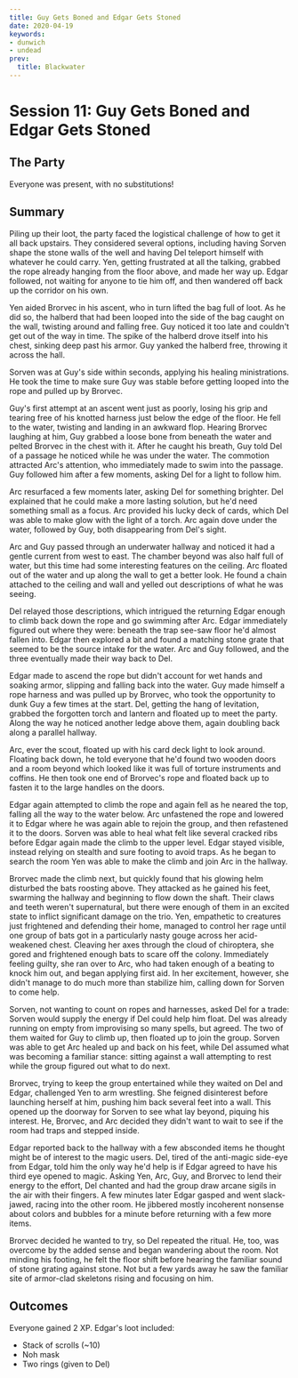```yaml
---
title: Guy Gets Boned and Edgar Gets Stoned
date: 2020-04-19
keywords:
- dunwich
- undead
prev:
  title: Blackwater
---
```


# Session 11: Guy Gets Boned and Edgar Gets Stoned

## The Party

Everyone was present, with no substitutions!

## Summary

Piling up their loot, the party faced the logistical challenge of how to get it all back upstairs.
They considered several options, including having Sorven shape the stone walls of the well and having Del teleport himself with whatever he could carry.
Yen, getting frustrated at all the talking, grabbed the rope already hanging from the floor above, and made her way up.
Edgar followed, not waiting for anyone to tie him off, and then wandered off back up the corridor on his own.

Yen aided Brorvec in his ascent, who in turn lifted the bag full of loot.
As he did so, the halberd that had been looped into the side of the bag caught on the wall, twisting around and falling free.
Guy noticed it too late and couldn't get out of the way in time.
The spike of the halberd drove itself into his chest, sinking deep past his armor.
Guy yanked the halberd free, throwing it across the hall.

Sorven was at Guy's side within seconds, applying his healing ministrations.
He took the time to make sure Guy was stable before getting looped into the rope and pulled up by Brorvec.

Guy's first attempt at an ascent went just as poorly, losing his grip and tearing free of his knotted harness just below the edge of the floor.
He fell to the water, twisting and landing in an awkward flop.
Hearing Brorvec laughing at him, Guy grabbed a loose bone from beneath the water and pelted Brorvec in the chest with it.
After he caught his breath, Guy told Del of a passage he noticed while he was under the water.
The commotion attracted Arc's attention, who immediately made to swim into the passage.
Guy followed him after a few moments, asking Del for a light to follow him.

Arc resurfaced a few moments later, asking Del for something brighter.
Del explained that he could make a more lasting solution, but he'd need something small as a focus.
Arc provided his lucky deck of cards, which Del was able to make glow with the light of a torch.
Arc again dove under the water, followed by Guy, both disappearing from Del's sight.

Arc and Guy passed through an underwater hallway and noticed it had a gentle current from west to east.
The chamber beyond was also half full of water, but this time had some interesting features on the ceiling.
Arc floated out of the water and up along the wall to get a better look.
He found a chain attached to the ceiling and wall and yelled out descriptions of what he was seeing.

Del relayed those descriptions, which intrigued the returning Edgar enough to climb back down the rope and go swimming after Arc.
Edgar immediately figured out where they were: beneath the trap see-saw floor he'd almost fallen into.
Edgar then explored a bit and found a matching stone grate that seemed to be the source intake for the water.
Arc and Guy followed, and the three eventually made their way back to Del.

Edgar made to ascend the rope but didn't account for wet hands and soaking armor, slipping and falling back into the water.
Guy made himself a rope harness and was pulled up by Brorvec, who took the opportunity to dunk Guy a few times at the start.
Del, getting the hang of levitation, grabbed the forgotten torch and lantern and floated up to meet the party.
Along the way he noticed another ledge above them, again doubling back along a parallel hallway.

Arc, ever the scout, floated up with his card deck light to look around.
Floating back down, he told everyone that he'd found two wooden doors and a room beyond which looked like it was full of torture instruments and coffins.
He then took one end of Brorvec's rope and floated back up to fasten it to the large handles on the doors.

Edgar again attempted to climb the rope and again fell as he neared the top, falling all the way to the water below.
Arc unfastened the rope and lowered it to Edgar where he was again able to rejoin the group, and then refastened it to the doors.
Sorven was able to heal what felt like several cracked ribs before Edgar again made the climb to the upper level.
Edgar stayed visible, instead relying on stealth and sure footing to avoid traps.
As he began to search the room Yen was able to make the climb and join Arc in the hallway.

Brorvec made the climb next, but quickly found that his glowing helm disturbed the bats roosting above.
They attacked as he gained his feet, swarming the hallway and beginning to flow down the shaft.
Their claws and teeth weren't supernatural, but there were enough of them in an excited state to inflict significant damage on the trio.
Yen, empathetic to creatures just frightened and defending their home, managed to control her rage until one group of bats got in a particularly nasty gouge across her acid-weakened chest.
Cleaving her axes through the cloud of chiroptera, she gored and frightened enough bats to scare off the colony.
Immediately feeling guilty, she ran over to Arc, who had taken enough of a beating to knock him out, and began applying first aid.
In her excitement, however, she didn't manage to do much more than stabilize him, calling down for Sorven to come help.

Sorven, not wanting to count on ropes and harnesses, asked Del for a trade: Sorven would supply the energy if Del could help him float.
Del was already running on empty from improvising so many spells, but agreed.
The two of them waited for Guy to climb up, then floated up to join the group.
Sorven was able to get Arc healed up and back on his feet, while Del assumed what was becoming a familiar stance: sitting against a wall attempting to rest while the group figured out what to do next.

Brorvec, trying to keep the group entertained while they waited on Del and Edgar, challenged Yen to arm wrestling.
She feigned disinterest before launching herself at him, pushing him back several feet into a wall.
This opened up the doorway for Sorven to see what lay beyond, piquing his interest.
He, Brorvec, and Arc decided they didn't want to wait to see if the room had traps and stepped inside.

Edgar reported back to the hallway with a few absconded items he thought might be of interest to the magic users.
Del, tired of the anti-magic side-eye from Edgar, told him the only way he'd help is if Edgar agreed to have his third eye opened to magic.
Asking Yen, Arc, Guy, and Brorvec to lend their energy to the effort, Del chanted and had the group draw arcane sigils in the air with their fingers.
A few minutes later Edgar gasped and went slack-jawed, racing into the other room.
He jibbered mostly incoherent nonsense about colors and bubbles for a minute before returning with a few more items.

Brorvec decided he wanted to try, so Del repeated the ritual.
He, too, was overcome by the added sense and began wandering about the room.
Not minding his footing, he felt the floor shift before hearing the familiar sound of stone grating against stone.
Not but a few yards away he saw the familiar site of armor-clad skeletons rising and focusing on him.

## Outcomes

Everyone gained 2 XP.
Edgar's loot included:

* Stack of scrolls (~10)
* Noh mask
* Two rings (given to Del)
